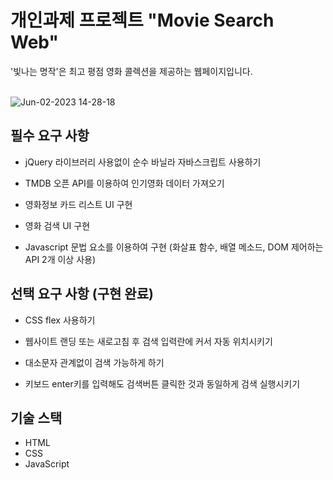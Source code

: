 # 개인과제 프로젝트 "Movie Search Web"
'빛나는 명작'은 최고 평점 영화 콜렉션을 제공하는 웹페이지입니다.
<br>
<br>

![Jun-02-2023 14-28-18](https://github.com/HiYongA/MovieSearchWeb/assets/120562771/93530ee5-ba65-4d16-910a-7c93ac61de6d)

## 필수 요구 사항

- jQuery 라이브러리 사용없이 순수 바닐라 자바스크립트 사용하기

- TMDB 오픈 API를 이용하여 인기영화 데이터 가져오기

- 영화정보 카드 리스트 UI 구현

- 영화 검색 UI 구현

- Javascript 문법 요소를 이용하여 구현 (화살표 함수, 배열 메소드, DOM 제어하는 API 2개 이상 사용)

## 선택 요구 사항 (구현 완료)

- CSS flex 사용하기

- 웹사이트 랜딩 또는 새로고침 후 검색 입력란에 커서 자동 위치시키기

- 대소문자 관계없이 검색 가능하게 하기

- 키보드 enter키를 입력해도 검색버튼 클릭한 것과 동일하게 검색 실행시키기


## 기술 스택

- HTML
- CSS
- JavaScript
